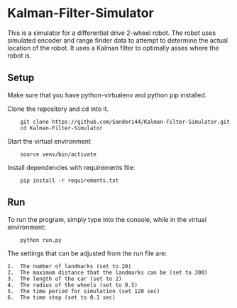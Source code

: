 # Kalman-Filter-Simulator
This is a simulator for a differential drive 2-wheel robot.  The robot uses simulated encoder and range finder data to attempt to determine the actual location of the robot.  It uses a Kalman filter to optimally asses where the robot is.  

## Setup
Make sure that you have python-virtualenv and python pip installed.
 
Clone the repository and cd into it.
```
	git clone https://github.com/Sanderi44/Kalman-Filter-Simulator.git
	cd Kalman-Filter-Simulator
```
Start the virtual environment 
``` 
	source venv/bin/activate
```
Install dependencies with requirements file:
```
	pip install -r requirements.txt
```

## Run
To run the program, simply type into the console, while in the virtual environment:
```
	python run.py
```
The settings that can be adjusted from the run file are:
	
	1.  The number of landmarks (set to 20)
	2.  The maximum distance that the landmarks can be (set to 300)
	3.  The length of the car (set to 2)
	4.  The radius of the wheels (set to 0.5)
	5.  The time period for simulation (set 120 sec)
	6.  The time step (set to 0.1 sec)

